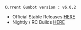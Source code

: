 `Current Gunbot version : v6.0.2`

- Official Stable Releases [HERE](https://github.com/GuntharDeNiro/BTCT/releases)
- Nightly / RC Builds [HERE](https://github.com/GuntharDeNiro/Gunthy/releases)
